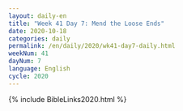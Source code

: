 ```yaml
---
layout: daily-en
title: "Week 41 Day 7: Mend the Loose Ends"
date: 2020-10-18 
categories: daily
permalink: /en/daily/2020/wk41-day7-daily.html
weekNum: 41
dayNum: 7
language: English
cycle: 2020
---
```


{% include BibleLinks2020.html %} 
